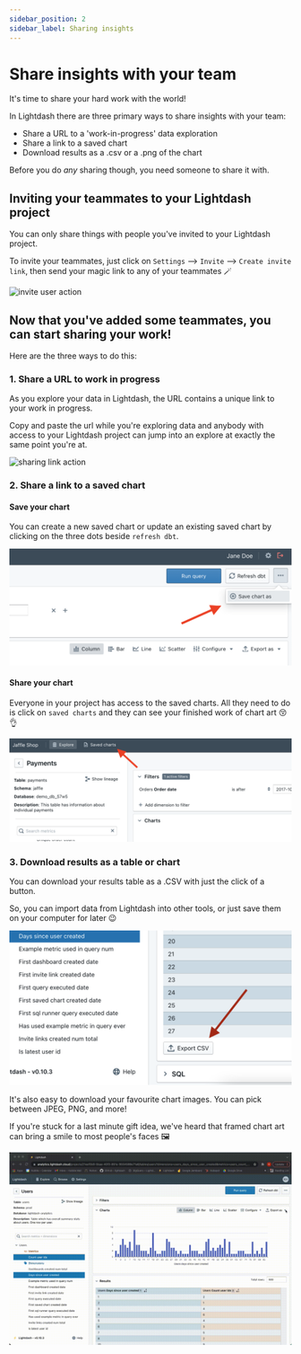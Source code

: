 ```yaml
---
sidebar_position: 2
sidebar_label: Sharing insights
---
```


# Share insights with your team

It's time to share your hard work with the world!

In Lightdash there are three primary ways to share insights with your team:

* Share a URL to a 'work-in-progress' data exploration
* Share a link to a saved chart
* Download results as a .csv or a .png of the chart

Before you do *any* sharing though, you need someone to share it with.

## Inviting your teammates to your Lightdash project

You can only share things with people you've invited to your Lightdash project.

To invite your teammates, just click on `Settings` --> `Invite` --> `Create invite link`, then send your magic link to any of your teammates 🪄

![invite user action](./assets/invite_user_action.gif)

## Now that you've added some teammates, you can start sharing your work!

Here are the three ways to do this:

### 1. Share a URL to work in progress

As you explore your data in Lightdash, the URL contains a unique link to your work in progress.

Copy and paste the url while you're exploring data and anybody with access to your Lightdash project can jump into an explore at exactly the same point you're at.

![sharing link action](./assets/sharing_link_action.gif)

### 2. Share a link to a saved chart

#### Save your chart

You can create a new saved chart or update an existing saved chart by clicking on the three dots beside `refresh dbt`.

![save chart action](./assets/save_chart_action.png)

#### Share your chart

Everyone in your project has access to the saved charts. All they need to do is click on `saved charts` and they can see your finished work of chart art 😚👌

![view charts action](./assets/view_charts_action.png)

### 3. Download results as a table or chart

You can download your results table as a .CSV with just the click of a button.

So, you can import data from Lightdash into other tools, or just save them on your computer for later 😉

![export csv action](./assets/export_csv_action.png)

It's also easy to download your favourite chart images. You can pick between JPEG, PNG, and more!

If you're stuck for a last minute gift idea, we've heard that framed chart art can bring a smile to most people's faces 🖼

![export image action](./assets/export_image_action.gif)
